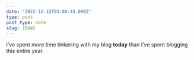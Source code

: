 ```yaml
---
date: "2022-12-15T03:00:45.000Z"
type: post 
post_type: note
slug: 10845
---
```

I’ve spent more time tinkering with my blog  **today** than I’ve spent blogging this entire year. 
